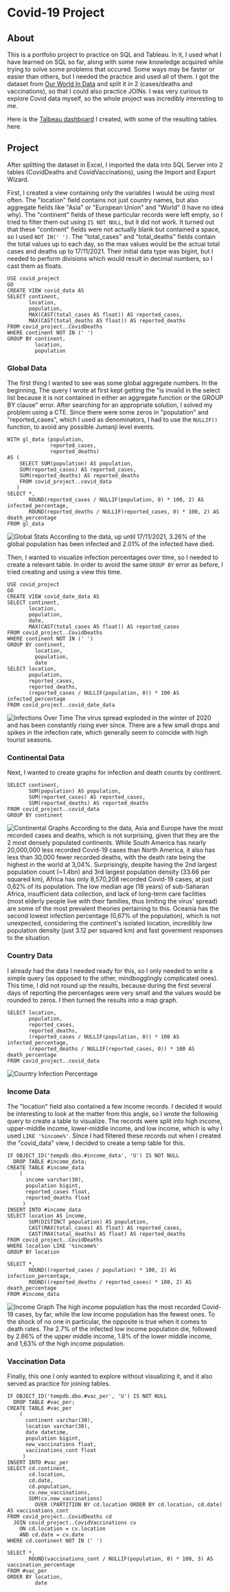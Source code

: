 # Covid-19 Project

## About

This is a portfolio project to practice on SQL and Tableau. In it, I used what I have learned on SQL so far, along with some new knowledge acquired while trying to solve some problems that occured. Some ways may be faster or easier than others, but I needed the practice and used all of them.
I got the dataset from [Our World In Data](https://ourworldindata.org/covid-deaths) and split it in 2 (cases/deaths and vaccinations), so that I could also practice JOINs. I was very curious to explore Covid data myself, so the whole project was incredibly interesting to me.

Here is the [Talbeau dashboard](https://public.tableau.com/views/CovidProject_16377520725710/Dashboard1?:language=en-US&:display_count=n&:origin=viz_share_link) I created, with some of the resulting tables here.

## Project

After splitting the dataset in Excel, I imported the data into SQL Server into 2 tables (CovidDeaths and CovidVaccinations), using the Import and Export Wizard.

First, I created a view containing only the variables I would be using most often. The "location" field contains not just country names, but also aggregate fields like "Asia" or "European Union" and "World" (I have no idea why). The "continent" fields of these particular records were left empty, so I tried to filter them out using ```IS NOT NULL```, but it did not work. It turned out that these "continent" fields were not actually blank but contained a space, so I used ```NOT IN(' ')```. The "total_cases" and "total_deaths" fields contain the total values up to each day, so the max values would be the actual total cases and deaths up to 17/11/2021. Their initial data type was bigint, but I needed to perform divisions which would result in decimal numbers, so I cast them as floats. 
```
USE covid_project
GO
CREATE VIEW covid_data AS
SELECT continent,
       location,
       population,
       MAX(CAST(total_cases AS float)) AS reported_cases,
       MAX(CAST(total_deaths AS float)) AS reported_deaths
FROM covid_project..CovidDeaths
WHERE continent NOT IN (' ')
GROUP BY continent,
         location,
         population
```
### Global Data
The first thing I wanted to see was some global aggregate numbers. In the beginning, The query I wrote at first kept getting the "is invalid in the select list because it is not contained in either an aggregate function or the GROUP BY clause" error. After searching for an appropriate solution, I solved my problem using a CTE. Since there were some zeros in "population" and "reported_cases", which I used as denominators, I had to use the ```NULLIF()``` function, to avoid any possible Jumanji level events.
```
WITH gl_data (population,
              reported_cases,
              reported_deaths)
AS (
    SELECT SUM(population) AS population,
    SUM(reported_cases) AS reported_cases,
    SUM(reported_deaths) AS reported_deaths
    FROM covid_project..covid_data
   )
SELECT *,
       ROUND(reported_cases / NULLIF(population, 0) * 100, 2) AS infected_percentage,
       ROUND(reported_deaths / NULLIF(reported_cases, 0) * 100, 2) AS death_percentage
FROM gl_data
```
![Global Stats](https://github.com/dtsolovos/Covid-Practice-Project/blob/main/Global%20Stats.png)
According to the data, up until 17/11/2021, 3.26% of the global population has been infected and 2.01% of the infected have died.


Then, I wanted to visualize infection percentages over time, so I needed to create a relevant table. In order to avoid the same ```GROUP BY``` error as before, I tried creating and using a view this time. 
```
USE covid_project
GO
CREATE VIEW covid_date_data AS
SELECT continent,
       location,
       population,
       date,
       MAX(CAST(total_cases AS float)) AS reported_cases
FROM covid_project..CovidDeaths
WHERE continent NOT IN (' ')
GROUP BY continent,
         location,
         population,
         date
SELECT location,
       population,
       reported_cases,
       reported_deaths,
       (reported_cases / NULLIF(population, 0)) * 100 AS infected_percentage
FROM covid_project..covid_date_data
```
![Infections Over Time](https://github.com/dtsolovos/Covid-Practice-Project/blob/main/Infections%20Over%20Time.png)
The virus spread exploded in the winter of 2020 and has been constantly rising ever since. There are a few small drops and spikes in the infection rate, which generally seem to coincide with high tourist seasons.

### Continental Data
Next, I wanted to create graphs for infection and death counts by continent.
```
SELECT continent,
       SUM(population) AS population,
       SUM(reported_cases) AS reported_cases,
       SUM(reported_deaths) AS reported_deaths
FROM covid_project..covid_data
GROUP BY continent
```
![Continental Graphs](https://github.com/dtsolovos/Covid-Practice-Project/blob/main/ContGraph.png)
According to the data, Asia and Europe have the most recorded cases and deaths, which is not surprising, given that they are the 2 most densely populated continents. While South America has nearly 20,000,000 less recorded Covid-19 cases than North America, it also has less than 30,000 fewer recorded deaths, with the death rate being the highest in the world at 3,04%. Surprisingly, despite having the 2nd largest population count (~1.4bn) and 3rd largest population density (33.66 per squared km), Africa has only 8,570,208 recorded Covid-19 cases, at just 0,62% of its population. The low median age (18 years) of sub-Saharan Africa, insufficient data collection, and lack of long-term care facilities (most elderly people live with their families, thus limiting the virus' spread) are some of the most prevalent theories pertaining to this. Oceania has the second lowest infection percentage (0,67% of the population), which is not unexpected, considering the continent's isolated location, incredibly low population density (just 3.12 per squared km) and fast goverment responses to the situation.

### Country Data
I already had the data I needed ready for this, so I only needed to write a simple query (as opposed to the other, mindbogglingly complicated ones). This time, I did not round up the results, because during the first several days of reporting the percentages were very small and the values would be rounded to zeros. I then turned the results into a map graph.
```
SELECT location,
       population,
       reported_cases,
       reported_deaths,
       (reported_cases / NULLIF(population, 0)) * 100 AS infected_percentage,
       (reported_deaths / NULLIF(reported_cases, 0)) * 100 AS death_percentage
FROM covid_project..covid_data
```
![Country Infection Percentage](https://github.com/dtsolovos/Covid-Practice-Project/blob/main/Country%20Infection%20Percentage.png)

### Income Data
The "location" field also contained a few income records. I decided it would be interesting to look at the matter from this angle, so I wrote the following query to create a table to visualize. The records were split into high income, upper-middle income, lower-middle income, and low income, which is why I used ```LIKE '%income%'```. Since I had filtered these records out when I created the "covid_data" view, I decided to create a temp table for this. 
```
IF OBJECT_ID('tempdb.dbo.#income_data', 'U') IS NOT NULL
  DROP TABLE #income_data;
CREATE TABLE #income_data
	(
	  income varchar(30),
	  population bigint,
	  reported_cases float,
	  reported_deaths float
	 )
INSERT INTO #income_data
SELECT location AS income,
       SUM(DISTINCT population) AS population,
       CAST(MAX(total_cases) AS float) AS reported_cases,
       CAST(MAX(total_deaths) AS float) AS reported_deaths
FROM covid_project..CovidDeaths
WHERE location LIKE '%income%'
GROUP BY location

SELECT *,
       ROUND((reported_cases / population) * 100, 2) AS infection_percentage,
       ROUND((reported_deaths / reported_cases) * 100, 2) AS death_percentage
FROM #income_data
```
![Income Graph](https://github.com/dtsolovos/Covid-Practice-Project/blob/main/StatsByIncome.png)
The high income population has the most recorded Covid-19 cases, by far, while the low income population has the fewest ones. To the shock of no one in particular, the opposite is true when it comes to death rates. The 2.7% of the infected low income population die, followed by 2.66% of the upper middle income, 1.8% of the lower middle income, and 1,63% of the high income population.



### Vaccination Data
Finally, this one I only wanted to explore without visualizing it, and it also served as practice for joining tables.
```
IF OBJECT_ID('tempdb.dbo.#vac_per', 'U') IS NOT NULL
  DROP TABLE #vac_per;
CREATE TABLE #vac_per
	(
	  continent varchar(30),
	  location varchar(30),
	  date datetime,
	  population bigint,
	  new_vaccinations float,
	  vaccinations_cont float
	 )
INSERT INTO #vac_per
SELECT cd.continent,
       cd.location,
       cd.date,
       cd.population,
       cv.new_vaccinations,
       SUM(cv.new_vaccinations) 
         OVER (PARTITION BY cd.location ORDER BY cd.location, cd.date) AS vaccinations_cont
FROM covid_project..CovidDeaths cd
  JOIN covid_project..CovidVaccinations cv
	ON cd.location = cv.location
	AND cd.date = cv.date
WHERE cd.continent NOT IN (' ')

SELECT *,
       ROUND(vaccinations_cont / NULLIF(population, 0) * 100, 3) AS vaccination_percentage
FROM #vac_per
ORDER BY location,
         date
```






